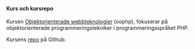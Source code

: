 #### Kurs och kursrepo

Kursen [Objektorienterade webbteknologier](https://dbwebb.se/kurser/oophp-v5/) (oophp), fokuserar på objektorienterade programmeringstekniker i programmeringsspråket PHP.

Kursens [repo](https://github.com/dbwebb-se/oophp) på Github.

